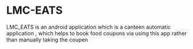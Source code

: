# LMC-EATS
LMC_EATS is an android application which is a canteen automatic application , which helps to book food coupons via using this app rather than manually taking the coupen
